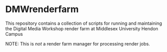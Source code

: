 #  DMWrenderfarm

This repository contains a collection of scripts for running and maintaining
the Digital Media Workshop render farm at Middlesex University Hendon Campus

NOTE: This is *not* a render farm manager for processing render jobs.  
